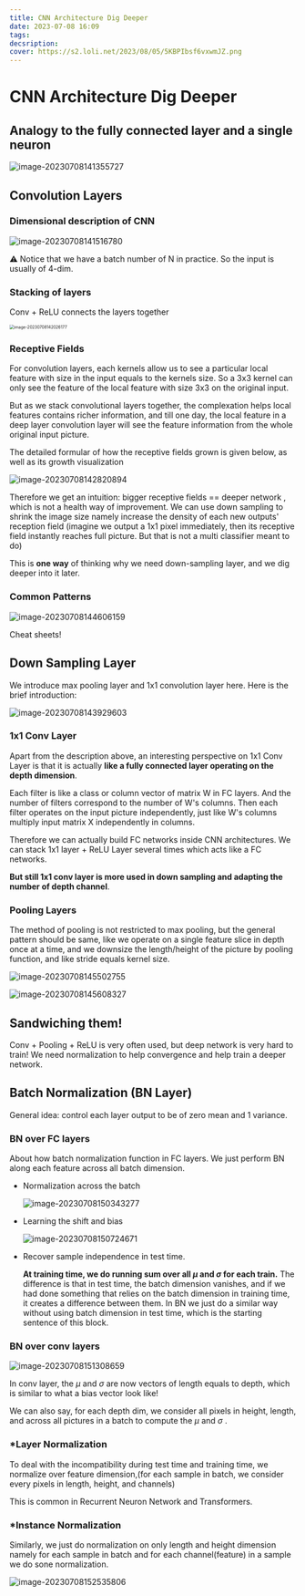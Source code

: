 ```yaml
---
title: CNN Architecture Dig Deeper
date: 2023-07-08 16:09
tags: 
decsription:
cover: https://s2.loli.net/2023/08/05/5KBPIbsf6vxwmJZ.png
---
```


# CNN Architecture Dig Deeper

## Analogy to the fully connected layer and a single neuron


![image-20230708141355727](https://s2.loli.net/2023/07/08/LTd3aOkxEieXwHl.png)



## Convolution Layers

### Dimensional description of CNN



![image-20230708141516780](https://s2.loli.net/2023/07/08/9F37ATuX2esMcvn.png)

 :warning: Notice that we have a batch number of N in practice. So the input is usually of 4-dim.

### Stacking of layers 

Conv + ReLU connects the layers together

<img src="https://s2.loli.net/2023/07/08/DnWIsxASKYiJch6.png" alt="image-20230708142026177" style="zoom: 50%;" />

### Receptive Fields

For convolution layers, each kernels allow us to see a particular local feature with size in the input equals to the kernels size. So a 3x3 kernel can only see the feature of the local feature with size 3x3 on the original input. 

But as we stack convolutional layers together, the complexation helps local features contains richer information, and till one day, the local feature in a deep layer convolution layer will see the feature information from the whole original input picture.

The detailed formular of how the receptive fields grown is given below, as well as its growth visualization

![image-20230708142820894](https://s2.loli.net/2023/07/08/AUTVZymFO1RCHlq.png)

Therefore we get an intuition: bigger receptive fields == deeper network , which is not a health way of improvement. We can use down sampling to shrink the image size namely increase the density of each new outputs' reception field (imagine we output a 1x1 pixel immediately, then its receptive field instantly reaches full picture. But that is not a multi classifier meant to do)

This is **one way** of thinking why we need down-sampling layer, and we dig deeper into it later.

### Common Patterns

![image-20230708144606159](https://s2.loli.net/2023/07/08/tkHquGfYolSbJ2m.png)

Cheat sheets!



## Down Sampling Layer

We introduce max pooling layer and 1x1 convolution layer here. Here is the brief introduction:

![image-20230708143929603](https://s2.loli.net/2023/07/08/vr25S9WHcEgezyk.png)

### 1x1 Conv Layer

Apart from the description above, an interesting perspective on 1x1 Conv Layer is that it is actually **like a fully connected layer operating on the depth dimension**.

Each filter is like a class or column vector of matrix W in FC layers. And the number of filters correspond to the number of W's columns. Then each filter operates on the input picture independently, just like W's columns multiply input matrix X independently in columns.

Therefore we can actually build FC networks inside CNN architectures. We can stack 1x1 layer + ReLU Layer several times which acts like a FC networks.

**But still 1x1 conv layer is more used in down sampling and adapting the number of depth channel**. 

### Pooling Layers

The method of pooling is not restricted to max pooling, but the general pattern should be same, like we operate on a single feature slice in depth once at a time, and we downsize the length/height of the picture by pooling function, and like stride equals kernel size.

![image-20230708145502755](https://s2.loli.net/2023/07/08/A1csWbUfqPjiXOV.png)

![image-20230708145608327](https://s2.loli.net/2023/07/08/GNgqvlfeamB1wFd.png)

 

## Sandwiching them!

Conv + Pooling + ReLU is very often used, but deep network is very hard to train!  We need normalization to help convergence and help train a deeper network.



## Batch Normalization (BN Layer)

General idea: control each layer output to be of zero mean and 1 variance. 

### BN over FC layers

About how batch normalization function in FC layers. We just perform BN along each feature across all batch dimension.

- Normalization across the batch

  ![image-20230708150343277](https://s2.loli.net/2023/07/08/cvQDLfWS3qz6jHd.png)

- Learning the shift and bias

  ![image-20230708150724671](https://s2.loli.net/2023/07/08/qrxjRKuFo9OYCLB.png)

- Recover sample independence in test time.

  **At training time, we do running sum over all $\mu$ and $\sigma$ for each train.** The difference is that in test time, the batch dimension vanishes, and if we had done something that relies on the batch dimension in training time, it creates a difference between them. In BN we just do a similar way without using batch dimension in test time,  which is the starting sentence of this block.

### BN over conv layers

![image-20230708151308659](https://s2.loli.net/2023/07/08/uHxw48DIPXF97bV.png)

In conv layer, the $\mu$ and $\sigma$ are now vectors of length equals to depth, which is similar to what a bias vector look like!

We can also say, for each depth dim, we consider all pixels in height, length, and across all pictures in a batch to compute the $\mu$ and $\sigma$ .

### *Layer Normalization

To deal with the incompatibility during test time and training time, we normalize over feature dimension,(for each sample in batch, we consider every pixels in length, height, and channels)

This is common in Recurrent Neuron Network and Transformers.

### *Instance Normalization

Similarly, we just do normalization on only length and height dimension namely for each sample in batch and for each channel(feature) in a sample we do sone normalization.

![image-20230708152535806](https://s2.loli.net/2023/07/08/H9mcMpjSPnLebt5.png)

